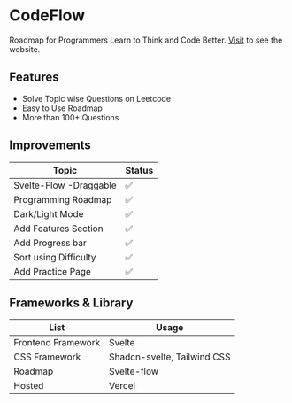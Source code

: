 # CodeFlow

Roadmap for Programmers
Learn to Think and Code Better.
[Visit](https://roadmap-flow.vercel.app/roadmap/dsa) to see the website.

## Features

- Solve Topic wise Questions on Leetcode
- Easy to Use Roadmap
- More than 100+ Questions

## Improvements

| Topic                  | Status |
| ---------------------- | ------ |
| Svelte-Flow -Draggable | ✅     |
| Programming Roadmap    | ✅     |
| Dark/Light Mode        | ✅     |
| Add Features Section   | ✅     |
| Add Progress bar       | ✅     |
| Sort using Difficulty  | ✅     |
| Add Practice Page      | ✅     |

## Frameworks & Library

| List               | Usage                       |
| ------------------ | --------------------------- |
| Frontend Framework | Svelte                      |
| CSS Framework      | Shadcn-svelte, Tailwind CSS |
| Roadmap            | Svelte-flow                 |
| Hosted             | Vercel                      |

